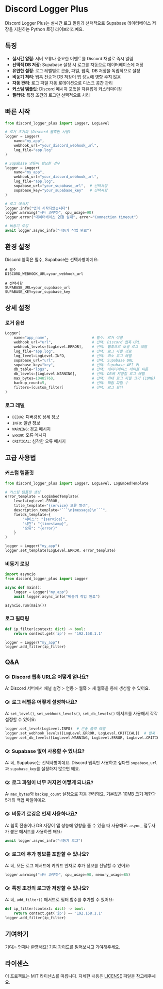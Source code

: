 # Discord Logger Plus

Discord Logger Plus는 실시간 로그 알림과 선택적으로 Supabase 데이터베이스 저장을 지원하는 Python 로깅 라이브러리예요.

## 특징

- **실시간 알림**: 서버 오류나 중요한 이벤트를 Discord 채널로 즉시 알림
- **선택적 DB 저장**: Supabase 설정 시 로그를 자동으로 데이터베이스에 저장
- **유연한 설정**: 로그 레벨별로 콘솔, 파일, 웹훅, DB 저장을 독립적으로 설정
- **비동기 처리**: 웹훅 전송과 DB 저장이 앱 성능에 영향 주지 않음
- **자동 관리**: 로그 파일 자동 로테이션으로 디스크 공간 관리
- **커스텀 템플릿**: Discord 메시지 포맷을 자유롭게 커스터마이징
- **필터링**: 특정 조건의 로그만 선택적으로 처리

## 빠른 시작

```python
from discord_logger_plus import Logger, LogLevel

# 로거 초기화 (Discord 웹훅만 사용)
logger = Logger(
    name="my_app",
    webhook_url="your_discord_webhook_url",
    log_file="app.log"
)

# Supabase 연동이 필요한 경우
logger = Logger(
    name="my_app",
    webhook_url="your_discord_webhook_url",
    log_file="app.log",
    supabase_url="your_supabase_url",  # 선택사항
    supabase_key="your_supabase_key"   # 선택사항
)

# 로그 메시지
logger.info("앱이 시작되었습니다")
logger.warning("서버 과부하", cpu_usage=90)
logger.error("데이터베이스 연결 실패", error="Connection timeout")

# 비동기 로깅
await logger.async_info("비동기 작업 완료")
```

## 환경 설정

Discord 웹훅은 필수, Supabase는 선택사항이예요:

```env
# 필수
DISCORD_WEBHOOK_URL=your_webhook_url

# 선택사항
SUPABASE_URL=your_supabase_url
SUPABASE_KEY=your_supabase_key
```

## 상세 설정

### 로거 옵션

```python
Logger(
    name="app_name",                    # 필수: 로거 이름
    webhook_url="url",                  # 선택: Discord 웹훅 URL
    webhook_levels=[LogLevel.ERROR],    # 선택: 웹훅으로 보낼 로그 레벨
    log_file="app.log",                 # 선택: 로그 파일 경로
    log_level=LogLevel.INFO,            # 선택: 최소 로그 레벨
    supabase_url="url",                 # 선택: Supabase URL
    supabase_key="key",                 # 선택: Supabase API 키
    db_table="logs",                    # 선택: 데이터베이스 테이블 이름
    db_levels=[LogLevel.WARNING],       # 선택: DB에 저장할 로그 레벨
    max_bytes=10485760,                 # 선택: 최대 로그 파일 크기 (10MB)
    backup_count=5,                     # 선택: 백업 파일 수
    filters=[custom_filter]             # 선택: 로그 필터
)
```

### 로그 레벨

- `DEBUG`: 디버깅용 상세 정보
- `INFO`: 일반 정보
- `WARNING`: 경고 메시지
- `ERROR`: 오류 메시지
- `CRITICAL`: 심각한 오류 메시지

## 고급 사용법

### 커스텀 템플릿

```python
from discord_logger_plus import Logger, LogLevel, LogEmbedTemplate

# 커스텀 템플릿 생성
error_template = LogEmbedTemplate(
    level=LogLevel.ERROR,
    title_template="{service} 오류 발생",
    description_template="```\n{message}\n```",
    fields_template={
        "서비스": "{service}",
        "시간": "{timestamp}",
        "오류": "{error}"
    }
)

logger = Logger("my_app")
logger.set_template(LogLevel.ERROR, error_template)
```

### 비동기 로깅

```python
import asyncio
from discord_logger_plus import Logger

async def main():
    logger = Logger("my_app")
    await logger.async_info("비동기 작업 완료")

asyncio.run(main())
```

### 로그 필터링

```python
def ip_filter(context: dict) -> bool:
    return context.get('ip') == '192.168.1.1'

logger = Logger("my_app")
logger.add_filter(ip_filter)
```

## Q&A

### Q: Discord 웹훅 URL은 어떻게 얻나요?
A: Discord 서버에서 채널 설정 > 연동 > 웹훅 > 새 웹훅을 통해 생성할 수 있어요.

### Q: 로그 레벨은 어떻게 설정하나요?
A: `set_level()`, `set_webhook_levels()`, `set_db_levels()` 메서드를 사용해서 각각 설정할 수 있어요:
```python
logger.set_level(LogLevel.INFO)  # 콘솔 출력 레벨
logger.set_webhook_levels([LogLevel.ERROR, LogLevel.CRITICAL])  # 웹훅 전송 레벨
logger.set_db_levels([LogLevel.WARNING, LogLevel.ERROR, LogLevel.CRITICAL])  # DB 저장 레벨
```

### Q: Supabase 없이 사용할 수 있나요?
A: 네, Supabase는 선택사항이예요. Discord 웹훅만 사용하고 싶다면 `supabase_url`과 `supabase_key`를 설정하지 않으면 돼요.

### Q: 로그 파일이 너무 커지면 어떻게 되나요?
A: `max_bytes`와 `backup_count` 설정으로 자동 관리돼요. 기본값은 10MB 크기 제한과 5개의 백업 파일이예요.

### Q: 비동기 로깅은 언제 사용하나요?
A: 웹훅 전송이나 DB 저장이 앱 성능에 영향을 줄 수 있을 때 사용해요. `async_` 접두사가 붙은 메서드를 사용하면 돼요:
```python
await logger.async_info("비동기 로그")
```

### Q: 로그에 추가 정보를 포함할 수 있나요?
A: 네, 모든 로그 메서드에 키워드 인자로 추가 정보를 전달할 수 있어요:
```python
logger.warning("서버 과부하", cpu_usage=90, memory_usage=85)
```

### Q: 특정 조건의 로그만 저장할 수 있나요?
A: 네, `add_filter()` 메서드로 필터 함수를 추가할 수 있어요:
```python
def ip_filter(context: dict) -> bool:
    return context.get('ip') == '192.168.1.1'
logger.add_filter(ip_filter)
```

## 기여하기

기여는 언제나 환영해요! [기여 가이드](CONTRIBUTING.md)를 읽어보시고 기여해주세요.

## 라이센스

이 프로젝트는 MIT 라이센스를 따릅니다. 자세한 내용은 [LICENSE](LICENSE) 파일을 참고해주세요.
